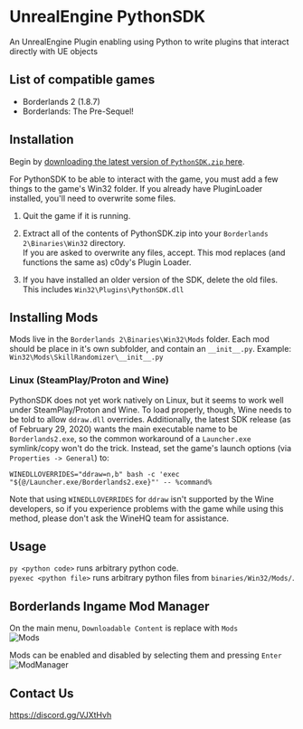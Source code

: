 # UnrealEngine PythonSDK
An UnrealEngine Plugin enabling using Python to write plugins that interact directly with UE objects

## List of compatible games
* Borderlands 2 (1.8.7)
* Borderlands: The Pre-Sequel!

## Installation

Begin by [downloading the latest version of `PythonSDK.zip` here](https://github.com/Matt-Hurd/BL2-SDK/releases).


For PythonSDK to be able to interact with the game, you must add a few things to the game's Win32 folder. If you already have PluginLoader installed, you'll need to overwrite some files.

1. Quit the game if it is running.  

2. Extract all of the contents of PythonSDK.zip into your `Borderlands 2\Binaries\Win32` directory.  
If you are asked to overwrite any files, accept. This mod replaces (and functions the same as) c0dy's Plugin Loader.

3. If you have installed an older version of the SDK, delete the old files. This includes `Win32\Plugins\PythonSDK.dll`

## Installing Mods

Mods live in the `Borderlands 2\Binaries\Win32\Mods` folder. Each mod should be place in it's own subfolder, and contain an `__init__.py`. Example: `Win32\Mods\SkillRandomizer\__init__.py`   

### Linux (SteamPlay/Proton and Wine)

PythonSDK does not yet work natively on Linux, but it seems to work well under SteamPlay/Proton and Wine.  To load properly, though, Wine needs to be told to allow `ddraw.dll` overrides.  Additionally, the latest SDK release (as of February 29, 2020) wants the main executable name to be `Borderlands2.exe`, so the common workaround of a `Launcher.exe` symlink/copy won't do the trick.  Instead, set the game's launch options (via `Properties -> General`) to:

    WINEDLLOVERRIDES="ddraw=n,b" bash -c 'exec "${@/Launcher.exe/Borderlands2.exe}"' -- %command%

Note that using `WINEDLLOVERRIDES` for `ddraw` isn't supported by the Wine developers, so if you experience problems with the game while using this method, please don't ask the WineHQ team for assistance.

## Usage

`py <python code>` runs arbitrary python code.  
`pyexec <python file>` runs arbitrary python files from `binaries/Win32/Mods/`.

## Borderlands Ingame Mod Manager

On the main menu, `Downloadable Content` is replace with `Mods`  
![Mods](https://i.imgur.com/HOHcwYh.jpg)  

Mods can be enabled and disabled by selecting them and pressing `Enter`  
![ModManager](https://i.imgur.com/8ZaUsDP.png)

## Contact Us
https://discord.gg/VJXtHvh

